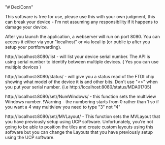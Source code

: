 "# DeciConn" 

This software is free for use, please use this with your own judgment, this can break your device - I'm not assuming any responsibility if it happens to damage your device. 

After you launch the application, a webserver will run on port 8080. You can access it either via your "localhost" or via local ip (or public ip after you setup your portforwarding). 

http://localhost:8080/list - will list your device serial number. The API is using serial number to identify between multiple devices. ( Yes you can use multiple devices ) 

http://localhost:8080/status/<serial-number> - will give you a status read of the FTDI chip showing what model of the device it is and other bits. Don't use "<>" when you put your serial number. (i.e http://localhost:8080/status/MDA01705)

http://localhost:8080/set/<serial-number>/NumWindows/<number Of tiles> - this function sets the multiview Windows number. !Warning - the numbering starts from 0 rather than 1 so if you want a 4 way multiview you need to type "3" not "4" 

http://localhost:8080/set/<serial-number>/MVLayout/<layout number> - This function sets the MVLayout that you have previously setup using UCP software. Unfortunately, you're not going to be able to position the tiles and create custom layouts using this software but you can change the Layouts that you have previously setup using the UCP software.
